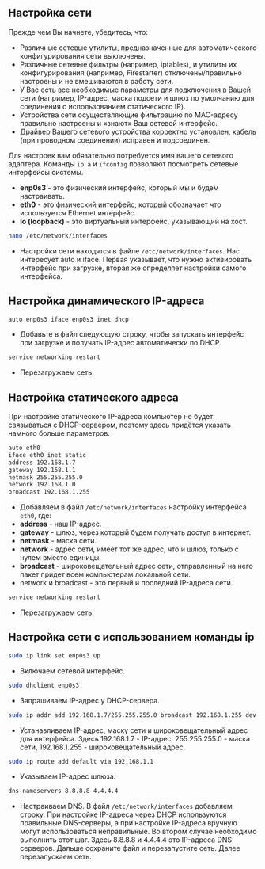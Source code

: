## Настройка сети

Прежде чем Вы начнете, убедитесь, что:

- Различные сетевые утилиты, предназначенные для автоматического конфигурирования сети выключены.
- Различные сетевые фильтры (например, iptables), и утилиты их конфигурирования (например, Firestarter) отключены/правильно настроены и не вмешиваются в работу сети.
- У Вас есть все необходимые параметры для подключения в Вашей сети (например, IP-адрес, маска подсети и шлюз по умолчанию для соединения с использованием статического IP).
- Устройства сети осуществляющие фильтрацию по MAC-адресу правильно настроены и «знают» Ваш сетевой интерфейс.
- Драйвер Вашего сетевого устройства корректно установлен, кабель (при проводном соединении) исправен и подсоединен.

Для настроек вам обязательно потребуется имя вашего сетевого адаптера. Команды `ip a` и `ifconfig` позволяют посмотреть сетевые интерфейсы системы.

- **enp0s3** - это физический интерфейс, который мы и будем настраивать.
- **eth0** - это физический интерфейс, который обозначает что используется Ethernet интерфейс.
- **lo (loopback)** - это виртуальный интерфейс, указывающий на хост.

```bash
nano /etc/network/interfaces
```
- Настройки сети находятся в файле `/etc/network/interfaces`. Нас интересует auto и iface. Первая указывает, что нужно активировать интерфейс при загрузке, вторая же определяет настройки самого интерфейса.

## Настройка динамического IP-адреса

```bash
auto enp0s3 iface enp0s3 inet dhcp
```
- Добавьте в файл следующую строку, чтобы запускать интерфейс при загрузке и получать IP-адрес автоматически по DHCP.

```bash
service networking restart
```
- Перезагружаем сеть.

## Настройка статического адреса

При настройке статического IP-адреса компьютер не будет связываться с DHCP-сервером, поэтому здесь придётся указать намного больше параметров.

```txt
auto eth0
iface eth0 inet static
address 192.168.1.7
gateway 192.168.1.1
netmask 255.255.255.0
network 192.168.1.0
broadcast 192.168.1.255
```
- Добавляем в файл `/etc/network/interfaces` настройку интерфейса `eth0`, где:
- **address** - наш IP-адрес.
- **gateway** - шлюз, через который будем получать доступ в интернет.
- **netmask** - маска сети.
- **network** - адрес сети, имеет тот же адрес, что и шлюз, только с нулем вместо единицы.
- **broadcast** - широковещательный адрес сети, отправленный на него пакет придет всем компьютерам локальной сети.
- network и broadcast - это первый и последний IP-адреса сети.

```bash
service networking restart
```
- Перезагружаем сеть.

## Настройка сети с использованием команды ip

```bash
sudo ip link set enp0s3 up
```
- Включаем сетевой интерфейс.

```bash
sudo dhclient enp0s3
```
- Запрашиваем IP-адрес у DHCP-сервера.

```bash
sudo ip addr add 192.168.1.7/255.255.255.0 broadcast 192.168.1.255 dev enp0s3
```
- Устанавливаем IP-адрес, маску сети и широковещательный адрес для интерфейса. Здесь 192.168.1.7 - IP-адрес, 255.255.255.0 - маска сети, 192.168.1.255 - широковещательный адрес.

```bash
sudo ip route add default via 192.168.1.1
```
- Указываем IP-адрес шлюза.

```bash
dns-nameservers 8.8.8.8 4.4.4.4
```
- Настраиваем DNS. В файл `/etc/network/interfaces` добавляем строку. При настройке IP-адреса через DHCP используются правильные DNS-серверы, а при настройке IP-адреса вручную могут использоваться неправильные. Во втором случае необходимо выполнить этот шаг. Здесь 8.8.8.8 и 4.4.4.4 это IP-адреса DNS серверов. Дальше сохраните файл и перезапустите сеть. Далее перезапускаем сеть.
